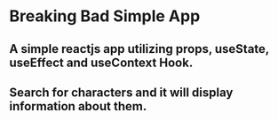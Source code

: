 # Breaking Bad Simple App

## A simple reactjs app utilizing props, useState, useEffect and useContext Hook.

## Search for characters and it will display information about them.